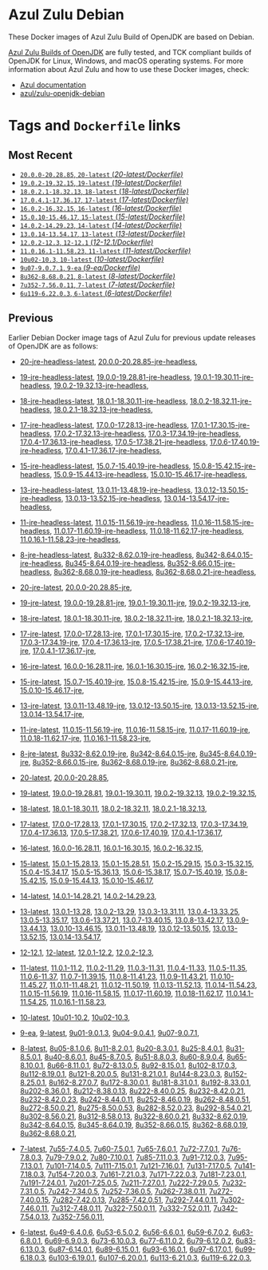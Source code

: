 Azul Zulu Debian
================

These Docker images of Azul Zulu Build of OpenJDK are based on Debian.

[Azul Zulu Builds of OpenJDK][1] are fully tested, and TCK compliant builds of OpenJDK for Linux, Windows, and macOS operating systems.
For more information about Azul Zulu and how to use these Docker images, check:

  * [Azul documentation][2]
  * [azul/zulu-openjdk-debian][3]

Tags and `Dockerfile` links
===========================

Most Recent
-----------


  * [`20.0.0-20.28.85`, `20-latest` (*20-latest/Dockerfile)*][10]
  * [`19.0.2-19.32.15`, `19-latest` (*19-latest/Dockerfile)*][16]
  * [`18.0.2.1-18.32.13`, `18-latest` (*18-latest/Dockerfile)*][29]
  * [`17.0.4.1-17.36.17`, `17-latest` (*17-latest/Dockerfile)*][41]
  * [`16.0.2-16.32.15`, `16-latest` (*16-latest/Dockerfile)*][68]
  * [`15.0.10-15.46.17`, `15-latest` (*15-latest/Dockerfile)*][76]
  * [`14.0.2-14.29.23`, `14-latest` (*14-latest/Dockerfile)*][98]
  * [`13.0.14-13.54.17`, `13-latest` (*13-latest/Dockerfile)*][101]
  * [`12.0.2-12.3`, `12-12.1` (*12-12.1/Dockerfile)*][126]
  * [`11.0.16.1-11.58.23`, `11-latest` (*11-latest/Dockerfile)*][130]
  * [`10u02-10.3`, `10-latest` (*10-latest/Dockerfile)*][163]
  * [`9u07-9.0.7.1`, `9-ea` (*9-ea/Dockerfile)*][166]
  * [`8u362-8.68.0.21`, `8-latest` (*8-latest/Dockerfile)*][171]
  * [`7u352-7.56.0.11`, `7-latest` (*7-latest/Dockerfile)*][230]
  * [`6u119-6.22.0.3`, `6-latest` (*6-latest/Dockerfile)*][268]

Previous
--------

Earlier Debian Docker image tags of Azul Zulu for previous update releases of OpenJDK are as follows:


  * [20-jre-headless-latest][14],
  [20.0.0-20.28.85-jre-headless][15],
  
  * [19-jre-headless-latest][25],
  [19.0.0-19.28.81-jre-headless][26],
  [19.0.1-19.30.11-jre-headless][27],
  [19.0.2-19.32.13-jre-headless][28],
  
  * [18-jre-headless-latest][37],
  [18.0.1-18.30.11-jre-headless][38],
  [18.0.2-18.32.11-jre-headless][39],
  [18.0.2.1-18.32.13-jre-headless][40],
  
  * [17-jre-headless-latest][59],
  [17.0.0-17.28.13-jre-headless][60],
  [17.0.1-17.30.15-jre-headless][61],
  [17.0.2-17.32.13-jre-headless][62],
  [17.0.3-17.34.19-jre-headless][63],
  [17.0.4-17.36.13-jre-headless][64],
  [17.0.5-17.38.21-jre-headless][65],
  [17.0.6-17.40.19-jre-headless][66],
  [17.0.4.1-17.36.17-jre-headless][67],
  
  * [15-jre-headless-latest][93],
  [15.0.7-15.40.19-jre-headless][94],
  [15.0.8-15.42.15-jre-headless][95],
  [15.0.9-15.44.13-jre-headless][96],
  [15.0.10-15.46.17-jre-headless][97],
  
  * [13-jre-headless-latest][121],
  [13.0.11-13.48.19-jre-headless][122],
  [13.0.12-13.50.15-jre-headless][123],
  [13.0.13-13.52.15-jre-headless][124],
  [13.0.14-13.54.17-jre-headless][125],
  
  * [11-jre-headless-latest][156],
  [11.0.15-11.56.19-jre-headless][158],
  [11.0.16-11.58.15-jre-headless][159],
  [11.0.17-11.60.19-jre-headless][160],
  [11.0.18-11.62.17-jre-headless][161],
  [11.0.16.1-11.58.23-jre-headless][162],
  
  * [8-jre-headless-latest][223],
  [8u332-8.62.0.19-jre-headless][224],
  [8u342-8.64.0.15-jre-headless][225],
  [8u345-8.64.0.19-jre-headless][226],
  [8u352-8.66.0.15-jre-headless][227],
  [8u362-8.68.0.19-jre-headless][228],
  [8u362-8.68.0.21-jre-headless][229],
  
  * [20-jre-latest][11],
  [20.0.0-20.28.85-jre][13],
  
  * [19-jre-latest][17],
  [19.0.0-19.28.81-jre][22],
  [19.0.1-19.30.11-jre][23],
  [19.0.2-19.32.13-jre][24],
  
  * [18-jre-latest][30],
  [18.0.1-18.30.11-jre][34],
  [18.0.2-18.32.11-jre][35],
  [18.0.2.1-18.32.13-jre][36],
  
  * [17-jre-latest][42],
  [17.0.0-17.28.13-jre][51],
  [17.0.1-17.30.15-jre][52],
  [17.0.2-17.32.13-jre][53],
  [17.0.3-17.34.19-jre][54],
  [17.0.4-17.36.13-jre][55],
  [17.0.5-17.38.21-jre][56],
  [17.0.6-17.40.19-jre][57],
  [17.0.4.1-17.36.17-jre][58],
  
  * [16-jre-latest][69],
  [16.0.0-16.28.11-jre][73],
  [16.0.1-16.30.15-jre][74],
  [16.0.2-16.32.15-jre][75],
  
  * [15-jre-latest][77],
  [15.0.7-15.40.19-jre][89],
  [15.0.8-15.42.15-jre][90],
  [15.0.9-15.44.13-jre][91],
  [15.0.10-15.46.17-jre][92],
  
  * [13-jre-latest][104],
  [13.0.11-13.48.19-jre][117],
  [13.0.12-13.50.15-jre][118],
  [13.0.13-13.52.15-jre][119],
  [13.0.14-13.54.17-jre][120],
  
  * [11-jre-latest][137],
  [11.0.15-11.56.19-jre][152],
  [11.0.16-11.58.15-jre][153],
  [11.0.17-11.60.19-jre][154],
  [11.0.18-11.62.17-jre][155],
  [11.0.16.1-11.58.23-jre][157],
  
  * [8-jre-latest][172],
  [8u332-8.62.0.19-jre][217],
  [8u342-8.64.0.15-jre][218],
  [8u345-8.64.0.19-jre][219],
  [8u352-8.66.0.15-jre][220],
  [8u362-8.68.0.19-jre][221],
  [8u362-8.68.0.21-jre][222],
  
  * [20-latest][10],
  [20.0.0-20.28.85][12],
  
  * [19-latest][16],
  [19.0.0-19.28.81][18],
  [19.0.1-19.30.11][19],
  [19.0.2-19.32.13][20],
  [19.0.2-19.32.15][21],
  
  * [18-latest][29],
  [18.0.1-18.30.11][31],
  [18.0.2-18.32.11][32],
  [18.0.2.1-18.32.13][33],
  
  * [17-latest][41],
  [17.0.0-17.28.13][43],
  [17.0.1-17.30.15][44],
  [17.0.2-17.32.13][45],
  [17.0.3-17.34.19][46],
  [17.0.4-17.36.13][47],
  [17.0.5-17.38.21][48],
  [17.0.6-17.40.19][49],
  [17.0.4.1-17.36.17][50],
  
  * [16-latest][68],
  [16.0.0-16.28.11][70],
  [16.0.1-16.30.15][71],
  [16.0.2-16.32.15][72],
  
  * [15-latest][76],
  [15.0.1-15.28.13][78],
  [15.0.1-15.28.51][79],
  [15.0.2-15.29.15][80],
  [15.0.3-15.32.15][81],
  [15.0.4-15.34.17][82],
  [15.0.5-15.36.13][83],
  [15.0.6-15.38.17][84],
  [15.0.7-15.40.19][85],
  [15.0.8-15.42.15][86],
  [15.0.9-15.44.13][87],
  [15.0.10-15.46.17][88],
  
  * [14-latest][98],
  [14.0.1-14.28.21][99],
  [14.0.2-14.29.23][100],
  
  * [13-latest][101],
  [13.0.1-13.28][102],
  [13.0.2-13.29][103],
  [13.0.3-13.31.11][105],
  [13.0.4-13.33.25][106],
  [13.0.5-13.35.17][107],
  [13.0.6-13.37.21][108],
  [13.0.7-13.40.15][109],
  [13.0.8-13.42.17][110],
  [13.0.9-13.44.13][111],
  [13.0.10-13.46.15][112],
  [13.0.11-13.48.19][113],
  [13.0.12-13.50.15][114],
  [13.0.13-13.52.15][115],
  [13.0.14-13.54.17][116],
  
  * [12-12.1][126],
  [12-latest][127],
  [12.0.1-12.2][128],
  [12.0.2-12.3][129],
  
  * [11-latest][130],
  [11.0.1-11.2][131],
  [11.0.2-11.29][132],
  [11.0.3-11.31][133],
  [11.0.4-11.33][134],
  [11.0.5-11.35][135],
  [11.0.6-11.37][136],
  [11.0.7-11.39.15][138],
  [11.0.8-11.41.23][139],
  [11.0.9-11.43.21][140],
  [11.0.10-11.45.27][141],
  [11.0.11-11.48.21][142],
  [11.0.12-11.50.19][143],
  [11.0.13-11.52.13][144],
  [11.0.14-11.54.23][145],
  [11.0.15-11.56.19][146],
  [11.0.16-11.58.15][147],
  [11.0.17-11.60.19][148],
  [11.0.18-11.62.17][149],
  [11.0.14.1-11.54.25][150],
  [11.0.16.1-11.58.23][151],
  
  * [10-latest][163],
  [10u01-10.2][164],
  [10u02-10.3][165],
  
  * [9-ea][166],
  [9-latest][167],
  [9u01-9.0.1.3][168],
  [9u04-9.0.4.1][169],
  [9u07-9.0.7.1][170],
  
  * [8-latest][171],
  [8u05-8.1.0.6][173],
  [8u11-8.2.0.1][174],
  [8u20-8.3.0.1][175],
  [8u25-8.4.0.1][176],
  [8u31-8.5.0.1][177],
  [8u40-8.6.0.1][178],
  [8u45-8.7.0.5][179],
  [8u51-8.8.0.3][180],
  [8u60-8.9.0.4][181],
  [8u65-8.10.0.1][182],
  [8u66-8.11.0.1][183],
  [8u72-8.13.0.5][184],
  [8u92-8.15.0.1][185],
  [8u102-8.17.0.3][186],
  [8u112-8.19.0.1][187],
  [8u121-8.20.0.5][188],
  [8u131-8.21.0.1][189],
  [8u144-8.23.0.3][190],
  [8u152-8.25.0.1][191],
  [8u162-8.27.0.7][192],
  [8u172-8.30.0.1][193],
  [8u181-8.31.0.1][194],
  [8u192-8.33.0.1][195],
  [8u202-8.36.0.1][196],
  [8u212-8.38.0.13][197],
  [8u222-8.40.0.25][198],
  [8u232-8.42.0.21][199],
  [8u232-8.42.0.23][200],
  [8u242-8.44.0.11][201],
  [8u252-8.46.0.19][202],
  [8u262-8.48.0.51][203],
  [8u272-8.50.0.21][204],
  [8u275-8.50.0.53][205],
  [8u282-8.52.0.23][206],
  [8u292-8.54.0.21][207],
  [8u302-8.56.0.21][208],
  [8u312-8.58.0.13][209],
  [8u322-8.60.0.21][210],
  [8u332-8.62.0.19][211],
  [8u342-8.64.0.15][212],
  [8u345-8.64.0.19][213],
  [8u352-8.66.0.15][214],
  [8u362-8.68.0.19][215],
  [8u362-8.68.0.21][216],
  
  * [7-latest][230],
  [7u55-7.4.0.5][231],
  [7u60-7.5.0.1][232],
  [7u65-7.6.0.1][233],
  [7u72-7.7.0.1][234],
  [7u76-7.8.0.3][235],
  [7u79-7.9.0.2][236],
  [7u80-7.10.0.1][237],
  [7u85-7.11.0.3][238],
  [7u91-7.12.0.3][239],
  [7u95-7.13.0.1][240],
  [7u101-7.14.0.5][241],
  [7u111-7.15.0.1][242],
  [7u121-7.16.0.1][243],
  [7u131-7.17.0.5][244],
  [7u141-7.18.0.3][245],
  [7u154-7.20.0.3][246],
  [7u161-7.21.0.3][247],
  [7u171-7.22.0.3][248],
  [7u181-7.23.0.1][249],
  [7u191-7.24.0.1][250],
  [7u201-7.25.0.5][251],
  [7u211-7.27.0.1][252],
  [7u222-7.29.0.5][253],
  [7u232-7.31.0.5][254],
  [7u242-7.34.0.5][255],
  [7u252-7.36.0.5][256],
  [7u262-7.38.0.11][257],
  [7u272-7.40.0.15][258],
  [7u282-7.42.0.13][259],
  [7u285-7.42.0.51][260],
  [7u292-7.44.0.11][261],
  [7u302-7.46.0.11][262],
  [7u312-7.48.0.11][263],
  [7u322-7.50.0.11][264],
  [7u332-7.52.0.11][265],
  [7u342-7.54.0.13][266],
  [7u352-7.56.0.11][267],
  
  * [6-latest][268],
  [6u49-6.4.0.6][269],
  [6u53-6.5.0.2][270],
  [6u56-6.6.0.1][271],
  [6u59-6.7.0.2][272],
  [6u63-6.8.0.1][273],
  [6u69-6.9.0.3][274],
  [6u73-6.10.0.3][275],
  [6u77-6.11.0.2][276],
  [6u79-6.12.0.2][277],
  [6u83-6.13.0.3][278],
  [6u87-6.14.0.1][279],
  [6u89-6.15.0.1][280],
  [6u93-6.16.0.1][281],
  [6u97-6.17.0.1][282],
  [6u99-6.18.0.3][283],
  [6u103-6.19.0.1][284],
  [6u107-6.20.0.1][285],
  [6u113-6.21.0.3][286],
  [6u119-6.22.0.3][287],
  


  [1]: https://www.azul.com/products/core/
  [2]: https://docs.azul.com/core/
  [3]: https://hub.docker.com/r/azul/zulu-openjdk-debian


  [14]: https://github.com/zulu-openjdk/zulu-openjdk/blob/master/debian/20-jre-headless-latest/Dockerfile
  [15]: https://github.com/zulu-openjdk/zulu-openjdk/blob/master/debian/20.0.0-20.28.85-jre-headless/Dockerfile
  
  [25]: https://github.com/zulu-openjdk/zulu-openjdk/blob/master/debian/19-jre-headless-latest/Dockerfile
  [26]: https://github.com/zulu-openjdk/zulu-openjdk/blob/master/debian/19.0.0-19.28.81-jre-headless/Dockerfile
  [27]: https://github.com/zulu-openjdk/zulu-openjdk/blob/master/debian/19.0.1-19.30.11-jre-headless/Dockerfile
  [28]: https://github.com/zulu-openjdk/zulu-openjdk/blob/master/debian/19.0.2-19.32.13-jre-headless/Dockerfile
  
  [37]: https://github.com/zulu-openjdk/zulu-openjdk/blob/master/debian/18-jre-headless-latest/Dockerfile
  [38]: https://github.com/zulu-openjdk/zulu-openjdk/blob/master/debian/18.0.1-18.30.11-jre-headless/Dockerfile
  [39]: https://github.com/zulu-openjdk/zulu-openjdk/blob/master/debian/18.0.2-18.32.11-jre-headless/Dockerfile
  [40]: https://github.com/zulu-openjdk/zulu-openjdk/blob/master/debian/18.0.2.1-18.32.13-jre-headless/Dockerfile
  
  [59]: https://github.com/zulu-openjdk/zulu-openjdk/blob/master/debian/17-jre-headless-latest/Dockerfile
  [60]: https://github.com/zulu-openjdk/zulu-openjdk/blob/master/debian/17.0.0-17.28.13-jre-headless/Dockerfile
  [61]: https://github.com/zulu-openjdk/zulu-openjdk/blob/master/debian/17.0.1-17.30.15-jre-headless/Dockerfile
  [62]: https://github.com/zulu-openjdk/zulu-openjdk/blob/master/debian/17.0.2-17.32.13-jre-headless/Dockerfile
  [63]: https://github.com/zulu-openjdk/zulu-openjdk/blob/master/debian/17.0.3-17.34.19-jre-headless/Dockerfile
  [64]: https://github.com/zulu-openjdk/zulu-openjdk/blob/master/debian/17.0.4-17.36.13-jre-headless/Dockerfile
  [65]: https://github.com/zulu-openjdk/zulu-openjdk/blob/master/debian/17.0.5-17.38.21-jre-headless/Dockerfile
  [66]: https://github.com/zulu-openjdk/zulu-openjdk/blob/master/debian/17.0.6-17.40.19-jre-headless/Dockerfile
  [67]: https://github.com/zulu-openjdk/zulu-openjdk/blob/master/debian/17.0.4.1-17.36.17-jre-headless/Dockerfile
  
  [93]: https://github.com/zulu-openjdk/zulu-openjdk/blob/master/debian/15-jre-headless-latest/Dockerfile
  [94]: https://github.com/zulu-openjdk/zulu-openjdk/blob/master/debian/15.0.7-15.40.19-jre-headless/Dockerfile
  [95]: https://github.com/zulu-openjdk/zulu-openjdk/blob/master/debian/15.0.8-15.42.15-jre-headless/Dockerfile
  [96]: https://github.com/zulu-openjdk/zulu-openjdk/blob/master/debian/15.0.9-15.44.13-jre-headless/Dockerfile
  [97]: https://github.com/zulu-openjdk/zulu-openjdk/blob/master/debian/15.0.10-15.46.17-jre-headless/Dockerfile
  
  [121]: https://github.com/zulu-openjdk/zulu-openjdk/blob/master/debian/13-jre-headless-latest/Dockerfile
  [122]: https://github.com/zulu-openjdk/zulu-openjdk/blob/master/debian/13.0.11-13.48.19-jre-headless/Dockerfile
  [123]: https://github.com/zulu-openjdk/zulu-openjdk/blob/master/debian/13.0.12-13.50.15-jre-headless/Dockerfile
  [124]: https://github.com/zulu-openjdk/zulu-openjdk/blob/master/debian/13.0.13-13.52.15-jre-headless/Dockerfile
  [125]: https://github.com/zulu-openjdk/zulu-openjdk/blob/master/debian/13.0.14-13.54.17-jre-headless/Dockerfile
  
  [156]: https://github.com/zulu-openjdk/zulu-openjdk/blob/master/debian/11-jre-headless-latest/Dockerfile
  [158]: https://github.com/zulu-openjdk/zulu-openjdk/blob/master/debian/11.0.15-11.56.19-jre-headless/Dockerfile
  [159]: https://github.com/zulu-openjdk/zulu-openjdk/blob/master/debian/11.0.16-11.58.15-jre-headless/Dockerfile
  [160]: https://github.com/zulu-openjdk/zulu-openjdk/blob/master/debian/11.0.17-11.60.19-jre-headless/Dockerfile
  [161]: https://github.com/zulu-openjdk/zulu-openjdk/blob/master/debian/11.0.18-11.62.17-jre-headless/Dockerfile
  [162]: https://github.com/zulu-openjdk/zulu-openjdk/blob/master/debian/11.0.16.1-11.58.23-jre-headless/Dockerfile
  
  [223]: https://github.com/zulu-openjdk/zulu-openjdk/blob/master/debian/8-jre-headless-latest/Dockerfile
  [224]: https://github.com/zulu-openjdk/zulu-openjdk/blob/master/debian/8u332-8.62.0.19-jre-headless/Dockerfile
  [225]: https://github.com/zulu-openjdk/zulu-openjdk/blob/master/debian/8u342-8.64.0.15-jre-headless/Dockerfile
  [226]: https://github.com/zulu-openjdk/zulu-openjdk/blob/master/debian/8u345-8.64.0.19-jre-headless/Dockerfile
  [227]: https://github.com/zulu-openjdk/zulu-openjdk/blob/master/debian/8u352-8.66.0.15-jre-headless/Dockerfile
  [228]: https://github.com/zulu-openjdk/zulu-openjdk/blob/master/debian/8u362-8.68.0.19-jre-headless/Dockerfile
  [229]: https://github.com/zulu-openjdk/zulu-openjdk/blob/master/debian/8u362-8.68.0.21-jre-headless/Dockerfile
  
  [11]: https://github.com/zulu-openjdk/zulu-openjdk/blob/master/debian/20-jre-latest/Dockerfile
  [13]: https://github.com/zulu-openjdk/zulu-openjdk/blob/master/debian/20.0.0-20.28.85-jre/Dockerfile
  
  [17]: https://github.com/zulu-openjdk/zulu-openjdk/blob/master/debian/19-jre-latest/Dockerfile
  [22]: https://github.com/zulu-openjdk/zulu-openjdk/blob/master/debian/19.0.0-19.28.81-jre/Dockerfile
  [23]: https://github.com/zulu-openjdk/zulu-openjdk/blob/master/debian/19.0.1-19.30.11-jre/Dockerfile
  [24]: https://github.com/zulu-openjdk/zulu-openjdk/blob/master/debian/19.0.2-19.32.13-jre/Dockerfile
  
  [30]: https://github.com/zulu-openjdk/zulu-openjdk/blob/master/debian/18-jre-latest/Dockerfile
  [34]: https://github.com/zulu-openjdk/zulu-openjdk/blob/master/debian/18.0.1-18.30.11-jre/Dockerfile
  [35]: https://github.com/zulu-openjdk/zulu-openjdk/blob/master/debian/18.0.2-18.32.11-jre/Dockerfile
  [36]: https://github.com/zulu-openjdk/zulu-openjdk/blob/master/debian/18.0.2.1-18.32.13-jre/Dockerfile
  
  [42]: https://github.com/zulu-openjdk/zulu-openjdk/blob/master/debian/17-jre-latest/Dockerfile
  [51]: https://github.com/zulu-openjdk/zulu-openjdk/blob/master/debian/17.0.0-17.28.13-jre/Dockerfile
  [52]: https://github.com/zulu-openjdk/zulu-openjdk/blob/master/debian/17.0.1-17.30.15-jre/Dockerfile
  [53]: https://github.com/zulu-openjdk/zulu-openjdk/blob/master/debian/17.0.2-17.32.13-jre/Dockerfile
  [54]: https://github.com/zulu-openjdk/zulu-openjdk/blob/master/debian/17.0.3-17.34.19-jre/Dockerfile
  [55]: https://github.com/zulu-openjdk/zulu-openjdk/blob/master/debian/17.0.4-17.36.13-jre/Dockerfile
  [56]: https://github.com/zulu-openjdk/zulu-openjdk/blob/master/debian/17.0.5-17.38.21-jre/Dockerfile
  [57]: https://github.com/zulu-openjdk/zulu-openjdk/blob/master/debian/17.0.6-17.40.19-jre/Dockerfile
  [58]: https://github.com/zulu-openjdk/zulu-openjdk/blob/master/debian/17.0.4.1-17.36.17-jre/Dockerfile
  
  [69]: https://github.com/zulu-openjdk/zulu-openjdk/blob/master/debian/16-jre-latest/Dockerfile
  [73]: https://github.com/zulu-openjdk/zulu-openjdk/blob/master/debian/16.0.0-16.28.11-jre/Dockerfile
  [74]: https://github.com/zulu-openjdk/zulu-openjdk/blob/master/debian/16.0.1-16.30.15-jre/Dockerfile
  [75]: https://github.com/zulu-openjdk/zulu-openjdk/blob/master/debian/16.0.2-16.32.15-jre/Dockerfile
  
  [77]: https://github.com/zulu-openjdk/zulu-openjdk/blob/master/debian/15-jre-latest/Dockerfile
  [89]: https://github.com/zulu-openjdk/zulu-openjdk/blob/master/debian/15.0.7-15.40.19-jre/Dockerfile
  [90]: https://github.com/zulu-openjdk/zulu-openjdk/blob/master/debian/15.0.8-15.42.15-jre/Dockerfile
  [91]: https://github.com/zulu-openjdk/zulu-openjdk/blob/master/debian/15.0.9-15.44.13-jre/Dockerfile
  [92]: https://github.com/zulu-openjdk/zulu-openjdk/blob/master/debian/15.0.10-15.46.17-jre/Dockerfile
  
  [104]: https://github.com/zulu-openjdk/zulu-openjdk/blob/master/debian/13-jre-latest/Dockerfile
  [117]: https://github.com/zulu-openjdk/zulu-openjdk/blob/master/debian/13.0.11-13.48.19-jre/Dockerfile
  [118]: https://github.com/zulu-openjdk/zulu-openjdk/blob/master/debian/13.0.12-13.50.15-jre/Dockerfile
  [119]: https://github.com/zulu-openjdk/zulu-openjdk/blob/master/debian/13.0.13-13.52.15-jre/Dockerfile
  [120]: https://github.com/zulu-openjdk/zulu-openjdk/blob/master/debian/13.0.14-13.54.17-jre/Dockerfile
  
  [137]: https://github.com/zulu-openjdk/zulu-openjdk/blob/master/debian/11-jre-latest/Dockerfile
  [152]: https://github.com/zulu-openjdk/zulu-openjdk/blob/master/debian/11.0.15-11.56.19-jre/Dockerfile
  [153]: https://github.com/zulu-openjdk/zulu-openjdk/blob/master/debian/11.0.16-11.58.15-jre/Dockerfile
  [154]: https://github.com/zulu-openjdk/zulu-openjdk/blob/master/debian/11.0.17-11.60.19-jre/Dockerfile
  [155]: https://github.com/zulu-openjdk/zulu-openjdk/blob/master/debian/11.0.18-11.62.17-jre/Dockerfile
  [157]: https://github.com/zulu-openjdk/zulu-openjdk/blob/master/debian/11.0.16.1-11.58.23-jre/Dockerfile
  
  [172]: https://github.com/zulu-openjdk/zulu-openjdk/blob/master/debian/8-jre-latest/Dockerfile
  [217]: https://github.com/zulu-openjdk/zulu-openjdk/blob/master/debian/8u332-8.62.0.19-jre/Dockerfile
  [218]: https://github.com/zulu-openjdk/zulu-openjdk/blob/master/debian/8u342-8.64.0.15-jre/Dockerfile
  [219]: https://github.com/zulu-openjdk/zulu-openjdk/blob/master/debian/8u345-8.64.0.19-jre/Dockerfile
  [220]: https://github.com/zulu-openjdk/zulu-openjdk/blob/master/debian/8u352-8.66.0.15-jre/Dockerfile
  [221]: https://github.com/zulu-openjdk/zulu-openjdk/blob/master/debian/8u362-8.68.0.19-jre/Dockerfile
  [222]: https://github.com/zulu-openjdk/zulu-openjdk/blob/master/debian/8u362-8.68.0.21-jre/Dockerfile
  
  [10]: https://github.com/zulu-openjdk/zulu-openjdk/blob/master/debian/20-latest/Dockerfile
  [12]: https://github.com/zulu-openjdk/zulu-openjdk/blob/master/debian/20.0.0-20.28.85/Dockerfile
  
  [16]: https://github.com/zulu-openjdk/zulu-openjdk/blob/master/debian/19-latest/Dockerfile
  [18]: https://github.com/zulu-openjdk/zulu-openjdk/blob/master/debian/19.0.0-19.28.81/Dockerfile
  [19]: https://github.com/zulu-openjdk/zulu-openjdk/blob/master/debian/19.0.1-19.30.11/Dockerfile
  [20]: https://github.com/zulu-openjdk/zulu-openjdk/blob/master/debian/19.0.2-19.32.13/Dockerfile
  [21]: https://github.com/zulu-openjdk/zulu-openjdk/blob/master/debian/19.0.2-19.32.15/Dockerfile
  
  [29]: https://github.com/zulu-openjdk/zulu-openjdk/blob/master/debian/18-latest/Dockerfile
  [31]: https://github.com/zulu-openjdk/zulu-openjdk/blob/master/debian/18.0.1-18.30.11/Dockerfile
  [32]: https://github.com/zulu-openjdk/zulu-openjdk/blob/master/debian/18.0.2-18.32.11/Dockerfile
  [33]: https://github.com/zulu-openjdk/zulu-openjdk/blob/master/debian/18.0.2.1-18.32.13/Dockerfile
  
  [41]: https://github.com/zulu-openjdk/zulu-openjdk/blob/master/debian/17-latest/Dockerfile
  [43]: https://github.com/zulu-openjdk/zulu-openjdk/blob/master/debian/17.0.0-17.28.13/Dockerfile
  [44]: https://github.com/zulu-openjdk/zulu-openjdk/blob/master/debian/17.0.1-17.30.15/Dockerfile
  [45]: https://github.com/zulu-openjdk/zulu-openjdk/blob/master/debian/17.0.2-17.32.13/Dockerfile
  [46]: https://github.com/zulu-openjdk/zulu-openjdk/blob/master/debian/17.0.3-17.34.19/Dockerfile
  [47]: https://github.com/zulu-openjdk/zulu-openjdk/blob/master/debian/17.0.4-17.36.13/Dockerfile
  [48]: https://github.com/zulu-openjdk/zulu-openjdk/blob/master/debian/17.0.5-17.38.21/Dockerfile
  [49]: https://github.com/zulu-openjdk/zulu-openjdk/blob/master/debian/17.0.6-17.40.19/Dockerfile
  [50]: https://github.com/zulu-openjdk/zulu-openjdk/blob/master/debian/17.0.4.1-17.36.17/Dockerfile
  
  [68]: https://github.com/zulu-openjdk/zulu-openjdk/blob/master/debian/16-latest/Dockerfile
  [70]: https://github.com/zulu-openjdk/zulu-openjdk/blob/master/debian/16.0.0-16.28.11/Dockerfile
  [71]: https://github.com/zulu-openjdk/zulu-openjdk/blob/master/debian/16.0.1-16.30.15/Dockerfile
  [72]: https://github.com/zulu-openjdk/zulu-openjdk/blob/master/debian/16.0.2-16.32.15/Dockerfile
  
  [76]: https://github.com/zulu-openjdk/zulu-openjdk/blob/master/debian/15-latest/Dockerfile
  [78]: https://github.com/zulu-openjdk/zulu-openjdk/blob/master/debian/15.0.1-15.28.13/Dockerfile
  [79]: https://github.com/zulu-openjdk/zulu-openjdk/blob/master/debian/15.0.1-15.28.51/Dockerfile
  [80]: https://github.com/zulu-openjdk/zulu-openjdk/blob/master/debian/15.0.2-15.29.15/Dockerfile
  [81]: https://github.com/zulu-openjdk/zulu-openjdk/blob/master/debian/15.0.3-15.32.15/Dockerfile
  [82]: https://github.com/zulu-openjdk/zulu-openjdk/blob/master/debian/15.0.4-15.34.17/Dockerfile
  [83]: https://github.com/zulu-openjdk/zulu-openjdk/blob/master/debian/15.0.5-15.36.13/Dockerfile
  [84]: https://github.com/zulu-openjdk/zulu-openjdk/blob/master/debian/15.0.6-15.38.17/Dockerfile
  [85]: https://github.com/zulu-openjdk/zulu-openjdk/blob/master/debian/15.0.7-15.40.19/Dockerfile
  [86]: https://github.com/zulu-openjdk/zulu-openjdk/blob/master/debian/15.0.8-15.42.15/Dockerfile
  [87]: https://github.com/zulu-openjdk/zulu-openjdk/blob/master/debian/15.0.9-15.44.13/Dockerfile
  [88]: https://github.com/zulu-openjdk/zulu-openjdk/blob/master/debian/15.0.10-15.46.17/Dockerfile
  
  [98]: https://github.com/zulu-openjdk/zulu-openjdk/blob/master/debian/14-latest/Dockerfile
  [99]: https://github.com/zulu-openjdk/zulu-openjdk/blob/master/debian/14.0.1-14.28.21/Dockerfile
  [100]: https://github.com/zulu-openjdk/zulu-openjdk/blob/master/debian/14.0.2-14.29.23/Dockerfile
  
  [101]: https://github.com/zulu-openjdk/zulu-openjdk/blob/master/debian/13-latest/Dockerfile
  [102]: https://github.com/zulu-openjdk/zulu-openjdk/blob/master/debian/13.0.1-13.28/Dockerfile
  [103]: https://github.com/zulu-openjdk/zulu-openjdk/blob/master/debian/13.0.2-13.29/Dockerfile
  [105]: https://github.com/zulu-openjdk/zulu-openjdk/blob/master/debian/13.0.3-13.31.11/Dockerfile
  [106]: https://github.com/zulu-openjdk/zulu-openjdk/blob/master/debian/13.0.4-13.33.25/Dockerfile
  [107]: https://github.com/zulu-openjdk/zulu-openjdk/blob/master/debian/13.0.5-13.35.17/Dockerfile
  [108]: https://github.com/zulu-openjdk/zulu-openjdk/blob/master/debian/13.0.6-13.37.21/Dockerfile
  [109]: https://github.com/zulu-openjdk/zulu-openjdk/blob/master/debian/13.0.7-13.40.15/Dockerfile
  [110]: https://github.com/zulu-openjdk/zulu-openjdk/blob/master/debian/13.0.8-13.42.17/Dockerfile
  [111]: https://github.com/zulu-openjdk/zulu-openjdk/blob/master/debian/13.0.9-13.44.13/Dockerfile
  [112]: https://github.com/zulu-openjdk/zulu-openjdk/blob/master/debian/13.0.10-13.46.15/Dockerfile
  [113]: https://github.com/zulu-openjdk/zulu-openjdk/blob/master/debian/13.0.11-13.48.19/Dockerfile
  [114]: https://github.com/zulu-openjdk/zulu-openjdk/blob/master/debian/13.0.12-13.50.15/Dockerfile
  [115]: https://github.com/zulu-openjdk/zulu-openjdk/blob/master/debian/13.0.13-13.52.15/Dockerfile
  [116]: https://github.com/zulu-openjdk/zulu-openjdk/blob/master/debian/13.0.14-13.54.17/Dockerfile
  
  [126]: https://github.com/zulu-openjdk/zulu-openjdk/blob/master/debian/12-12.1/Dockerfile
  [127]: https://github.com/zulu-openjdk/zulu-openjdk/blob/master/debian/12-latest/Dockerfile
  [128]: https://github.com/zulu-openjdk/zulu-openjdk/blob/master/debian/12.0.1-12.2/Dockerfile
  [129]: https://github.com/zulu-openjdk/zulu-openjdk/blob/master/debian/12.0.2-12.3/Dockerfile
  
  [130]: https://github.com/zulu-openjdk/zulu-openjdk/blob/master/debian/11-latest/Dockerfile
  [131]: https://github.com/zulu-openjdk/zulu-openjdk/blob/master/debian/11.0.1-11.2/Dockerfile
  [132]: https://github.com/zulu-openjdk/zulu-openjdk/blob/master/debian/11.0.2-11.29/Dockerfile
  [133]: https://github.com/zulu-openjdk/zulu-openjdk/blob/master/debian/11.0.3-11.31/Dockerfile
  [134]: https://github.com/zulu-openjdk/zulu-openjdk/blob/master/debian/11.0.4-11.33/Dockerfile
  [135]: https://github.com/zulu-openjdk/zulu-openjdk/blob/master/debian/11.0.5-11.35/Dockerfile
  [136]: https://github.com/zulu-openjdk/zulu-openjdk/blob/master/debian/11.0.6-11.37/Dockerfile
  [138]: https://github.com/zulu-openjdk/zulu-openjdk/blob/master/debian/11.0.7-11.39.15/Dockerfile
  [139]: https://github.com/zulu-openjdk/zulu-openjdk/blob/master/debian/11.0.8-11.41.23/Dockerfile
  [140]: https://github.com/zulu-openjdk/zulu-openjdk/blob/master/debian/11.0.9-11.43.21/Dockerfile
  [141]: https://github.com/zulu-openjdk/zulu-openjdk/blob/master/debian/11.0.10-11.45.27/Dockerfile
  [142]: https://github.com/zulu-openjdk/zulu-openjdk/blob/master/debian/11.0.11-11.48.21/Dockerfile
  [143]: https://github.com/zulu-openjdk/zulu-openjdk/blob/master/debian/11.0.12-11.50.19/Dockerfile
  [144]: https://github.com/zulu-openjdk/zulu-openjdk/blob/master/debian/11.0.13-11.52.13/Dockerfile
  [145]: https://github.com/zulu-openjdk/zulu-openjdk/blob/master/debian/11.0.14-11.54.23/Dockerfile
  [146]: https://github.com/zulu-openjdk/zulu-openjdk/blob/master/debian/11.0.15-11.56.19/Dockerfile
  [147]: https://github.com/zulu-openjdk/zulu-openjdk/blob/master/debian/11.0.16-11.58.15/Dockerfile
  [148]: https://github.com/zulu-openjdk/zulu-openjdk/blob/master/debian/11.0.17-11.60.19/Dockerfile
  [149]: https://github.com/zulu-openjdk/zulu-openjdk/blob/master/debian/11.0.18-11.62.17/Dockerfile
  [150]: https://github.com/zulu-openjdk/zulu-openjdk/blob/master/debian/11.0.14.1-11.54.25/Dockerfile
  [151]: https://github.com/zulu-openjdk/zulu-openjdk/blob/master/debian/11.0.16.1-11.58.23/Dockerfile
  
  [163]: https://github.com/zulu-openjdk/zulu-openjdk/blob/master/debian/10-latest/Dockerfile
  [164]: https://github.com/zulu-openjdk/zulu-openjdk/blob/master/debian/10u01-10.2/Dockerfile
  [165]: https://github.com/zulu-openjdk/zulu-openjdk/blob/master/debian/10u02-10.3/Dockerfile
  
  [166]: https://github.com/zulu-openjdk/zulu-openjdk/blob/master/debian/9-ea/Dockerfile
  [167]: https://github.com/zulu-openjdk/zulu-openjdk/blob/master/debian/9-latest/Dockerfile
  [168]: https://github.com/zulu-openjdk/zulu-openjdk/blob/master/debian/9u01-9.0.1.3/Dockerfile
  [169]: https://github.com/zulu-openjdk/zulu-openjdk/blob/master/debian/9u04-9.0.4.1/Dockerfile
  [170]: https://github.com/zulu-openjdk/zulu-openjdk/blob/master/debian/9u07-9.0.7.1/Dockerfile
  
  [171]: https://github.com/zulu-openjdk/zulu-openjdk/blob/master/debian/8-latest/Dockerfile
  [173]: https://github.com/zulu-openjdk/zulu-openjdk/blob/master/debian/8u05-8.1.0.6/Dockerfile
  [174]: https://github.com/zulu-openjdk/zulu-openjdk/blob/master/debian/8u11-8.2.0.1/Dockerfile
  [175]: https://github.com/zulu-openjdk/zulu-openjdk/blob/master/debian/8u20-8.3.0.1/Dockerfile
  [176]: https://github.com/zulu-openjdk/zulu-openjdk/blob/master/debian/8u25-8.4.0.1/Dockerfile
  [177]: https://github.com/zulu-openjdk/zulu-openjdk/blob/master/debian/8u31-8.5.0.1/Dockerfile
  [178]: https://github.com/zulu-openjdk/zulu-openjdk/blob/master/debian/8u40-8.6.0.1/Dockerfile
  [179]: https://github.com/zulu-openjdk/zulu-openjdk/blob/master/debian/8u45-8.7.0.5/Dockerfile
  [180]: https://github.com/zulu-openjdk/zulu-openjdk/blob/master/debian/8u51-8.8.0.3/Dockerfile
  [181]: https://github.com/zulu-openjdk/zulu-openjdk/blob/master/debian/8u60-8.9.0.4/Dockerfile
  [182]: https://github.com/zulu-openjdk/zulu-openjdk/blob/master/debian/8u65-8.10.0.1/Dockerfile
  [183]: https://github.com/zulu-openjdk/zulu-openjdk/blob/master/debian/8u66-8.11.0.1/Dockerfile
  [184]: https://github.com/zulu-openjdk/zulu-openjdk/blob/master/debian/8u72-8.13.0.5/Dockerfile
  [185]: https://github.com/zulu-openjdk/zulu-openjdk/blob/master/debian/8u92-8.15.0.1/Dockerfile
  [186]: https://github.com/zulu-openjdk/zulu-openjdk/blob/master/debian/8u102-8.17.0.3/Dockerfile
  [187]: https://github.com/zulu-openjdk/zulu-openjdk/blob/master/debian/8u112-8.19.0.1/Dockerfile
  [188]: https://github.com/zulu-openjdk/zulu-openjdk/blob/master/debian/8u121-8.20.0.5/Dockerfile
  [189]: https://github.com/zulu-openjdk/zulu-openjdk/blob/master/debian/8u131-8.21.0.1/Dockerfile
  [190]: https://github.com/zulu-openjdk/zulu-openjdk/blob/master/debian/8u144-8.23.0.3/Dockerfile
  [191]: https://github.com/zulu-openjdk/zulu-openjdk/blob/master/debian/8u152-8.25.0.1/Dockerfile
  [192]: https://github.com/zulu-openjdk/zulu-openjdk/blob/master/debian/8u162-8.27.0.7/Dockerfile
  [193]: https://github.com/zulu-openjdk/zulu-openjdk/blob/master/debian/8u172-8.30.0.1/Dockerfile
  [194]: https://github.com/zulu-openjdk/zulu-openjdk/blob/master/debian/8u181-8.31.0.1/Dockerfile
  [195]: https://github.com/zulu-openjdk/zulu-openjdk/blob/master/debian/8u192-8.33.0.1/Dockerfile
  [196]: https://github.com/zulu-openjdk/zulu-openjdk/blob/master/debian/8u202-8.36.0.1/Dockerfile
  [197]: https://github.com/zulu-openjdk/zulu-openjdk/blob/master/debian/8u212-8.38.0.13/Dockerfile
  [198]: https://github.com/zulu-openjdk/zulu-openjdk/blob/master/debian/8u222-8.40.0.25/Dockerfile
  [199]: https://github.com/zulu-openjdk/zulu-openjdk/blob/master/debian/8u232-8.42.0.21/Dockerfile
  [200]: https://github.com/zulu-openjdk/zulu-openjdk/blob/master/debian/8u232-8.42.0.23/Dockerfile
  [201]: https://github.com/zulu-openjdk/zulu-openjdk/blob/master/debian/8u242-8.44.0.11/Dockerfile
  [202]: https://github.com/zulu-openjdk/zulu-openjdk/blob/master/debian/8u252-8.46.0.19/Dockerfile
  [203]: https://github.com/zulu-openjdk/zulu-openjdk/blob/master/debian/8u262-8.48.0.51/Dockerfile
  [204]: https://github.com/zulu-openjdk/zulu-openjdk/blob/master/debian/8u272-8.50.0.21/Dockerfile
  [205]: https://github.com/zulu-openjdk/zulu-openjdk/blob/master/debian/8u275-8.50.0.53/Dockerfile
  [206]: https://github.com/zulu-openjdk/zulu-openjdk/blob/master/debian/8u282-8.52.0.23/Dockerfile
  [207]: https://github.com/zulu-openjdk/zulu-openjdk/blob/master/debian/8u292-8.54.0.21/Dockerfile
  [208]: https://github.com/zulu-openjdk/zulu-openjdk/blob/master/debian/8u302-8.56.0.21/Dockerfile
  [209]: https://github.com/zulu-openjdk/zulu-openjdk/blob/master/debian/8u312-8.58.0.13/Dockerfile
  [210]: https://github.com/zulu-openjdk/zulu-openjdk/blob/master/debian/8u322-8.60.0.21/Dockerfile
  [211]: https://github.com/zulu-openjdk/zulu-openjdk/blob/master/debian/8u332-8.62.0.19/Dockerfile
  [212]: https://github.com/zulu-openjdk/zulu-openjdk/blob/master/debian/8u342-8.64.0.15/Dockerfile
  [213]: https://github.com/zulu-openjdk/zulu-openjdk/blob/master/debian/8u345-8.64.0.19/Dockerfile
  [214]: https://github.com/zulu-openjdk/zulu-openjdk/blob/master/debian/8u352-8.66.0.15/Dockerfile
  [215]: https://github.com/zulu-openjdk/zulu-openjdk/blob/master/debian/8u362-8.68.0.19/Dockerfile
  [216]: https://github.com/zulu-openjdk/zulu-openjdk/blob/master/debian/8u362-8.68.0.21/Dockerfile
  
  [230]: https://github.com/zulu-openjdk/zulu-openjdk/blob/master/debian/7-latest/Dockerfile
  [231]: https://github.com/zulu-openjdk/zulu-openjdk/blob/master/debian/7u55-7.4.0.5/Dockerfile
  [232]: https://github.com/zulu-openjdk/zulu-openjdk/blob/master/debian/7u60-7.5.0.1/Dockerfile
  [233]: https://github.com/zulu-openjdk/zulu-openjdk/blob/master/debian/7u65-7.6.0.1/Dockerfile
  [234]: https://github.com/zulu-openjdk/zulu-openjdk/blob/master/debian/7u72-7.7.0.1/Dockerfile
  [235]: https://github.com/zulu-openjdk/zulu-openjdk/blob/master/debian/7u76-7.8.0.3/Dockerfile
  [236]: https://github.com/zulu-openjdk/zulu-openjdk/blob/master/debian/7u79-7.9.0.2/Dockerfile
  [237]: https://github.com/zulu-openjdk/zulu-openjdk/blob/master/debian/7u80-7.10.0.1/Dockerfile
  [238]: https://github.com/zulu-openjdk/zulu-openjdk/blob/master/debian/7u85-7.11.0.3/Dockerfile
  [239]: https://github.com/zulu-openjdk/zulu-openjdk/blob/master/debian/7u91-7.12.0.3/Dockerfile
  [240]: https://github.com/zulu-openjdk/zulu-openjdk/blob/master/debian/7u95-7.13.0.1/Dockerfile
  [241]: https://github.com/zulu-openjdk/zulu-openjdk/blob/master/debian/7u101-7.14.0.5/Dockerfile
  [242]: https://github.com/zulu-openjdk/zulu-openjdk/blob/master/debian/7u111-7.15.0.1/Dockerfile
  [243]: https://github.com/zulu-openjdk/zulu-openjdk/blob/master/debian/7u121-7.16.0.1/Dockerfile
  [244]: https://github.com/zulu-openjdk/zulu-openjdk/blob/master/debian/7u131-7.17.0.5/Dockerfile
  [245]: https://github.com/zulu-openjdk/zulu-openjdk/blob/master/debian/7u141-7.18.0.3/Dockerfile
  [246]: https://github.com/zulu-openjdk/zulu-openjdk/blob/master/debian/7u154-7.20.0.3/Dockerfile
  [247]: https://github.com/zulu-openjdk/zulu-openjdk/blob/master/debian/7u161-7.21.0.3/Dockerfile
  [248]: https://github.com/zulu-openjdk/zulu-openjdk/blob/master/debian/7u171-7.22.0.3/Dockerfile
  [249]: https://github.com/zulu-openjdk/zulu-openjdk/blob/master/debian/7u181-7.23.0.1/Dockerfile
  [250]: https://github.com/zulu-openjdk/zulu-openjdk/blob/master/debian/7u191-7.24.0.1/Dockerfile
  [251]: https://github.com/zulu-openjdk/zulu-openjdk/blob/master/debian/7u201-7.25.0.5/Dockerfile
  [252]: https://github.com/zulu-openjdk/zulu-openjdk/blob/master/debian/7u211-7.27.0.1/Dockerfile
  [253]: https://github.com/zulu-openjdk/zulu-openjdk/blob/master/debian/7u222-7.29.0.5/Dockerfile
  [254]: https://github.com/zulu-openjdk/zulu-openjdk/blob/master/debian/7u232-7.31.0.5/Dockerfile
  [255]: https://github.com/zulu-openjdk/zulu-openjdk/blob/master/debian/7u242-7.34.0.5/Dockerfile
  [256]: https://github.com/zulu-openjdk/zulu-openjdk/blob/master/debian/7u252-7.36.0.5/Dockerfile
  [257]: https://github.com/zulu-openjdk/zulu-openjdk/blob/master/debian/7u262-7.38.0.11/Dockerfile
  [258]: https://github.com/zulu-openjdk/zulu-openjdk/blob/master/debian/7u272-7.40.0.15/Dockerfile
  [259]: https://github.com/zulu-openjdk/zulu-openjdk/blob/master/debian/7u282-7.42.0.13/Dockerfile
  [260]: https://github.com/zulu-openjdk/zulu-openjdk/blob/master/debian/7u285-7.42.0.51/Dockerfile
  [261]: https://github.com/zulu-openjdk/zulu-openjdk/blob/master/debian/7u292-7.44.0.11/Dockerfile
  [262]: https://github.com/zulu-openjdk/zulu-openjdk/blob/master/debian/7u302-7.46.0.11/Dockerfile
  [263]: https://github.com/zulu-openjdk/zulu-openjdk/blob/master/debian/7u312-7.48.0.11/Dockerfile
  [264]: https://github.com/zulu-openjdk/zulu-openjdk/blob/master/debian/7u322-7.50.0.11/Dockerfile
  [265]: https://github.com/zulu-openjdk/zulu-openjdk/blob/master/debian/7u332-7.52.0.11/Dockerfile
  [266]: https://github.com/zulu-openjdk/zulu-openjdk/blob/master/debian/7u342-7.54.0.13/Dockerfile
  [267]: https://github.com/zulu-openjdk/zulu-openjdk/blob/master/debian/7u352-7.56.0.11/Dockerfile
  
  [268]: https://github.com/zulu-openjdk/zulu-openjdk/blob/master/debian/6-latest/Dockerfile
  [269]: https://github.com/zulu-openjdk/zulu-openjdk/blob/master/debian/6u49-6.4.0.6/Dockerfile
  [270]: https://github.com/zulu-openjdk/zulu-openjdk/blob/master/debian/6u53-6.5.0.2/Dockerfile
  [271]: https://github.com/zulu-openjdk/zulu-openjdk/blob/master/debian/6u56-6.6.0.1/Dockerfile
  [272]: https://github.com/zulu-openjdk/zulu-openjdk/blob/master/debian/6u59-6.7.0.2/Dockerfile
  [273]: https://github.com/zulu-openjdk/zulu-openjdk/blob/master/debian/6u63-6.8.0.1/Dockerfile
  [274]: https://github.com/zulu-openjdk/zulu-openjdk/blob/master/debian/6u69-6.9.0.3/Dockerfile
  [275]: https://github.com/zulu-openjdk/zulu-openjdk/blob/master/debian/6u73-6.10.0.3/Dockerfile
  [276]: https://github.com/zulu-openjdk/zulu-openjdk/blob/master/debian/6u77-6.11.0.2/Dockerfile
  [277]: https://github.com/zulu-openjdk/zulu-openjdk/blob/master/debian/6u79-6.12.0.2/Dockerfile
  [278]: https://github.com/zulu-openjdk/zulu-openjdk/blob/master/debian/6u83-6.13.0.3/Dockerfile
  [279]: https://github.com/zulu-openjdk/zulu-openjdk/blob/master/debian/6u87-6.14.0.1/Dockerfile
  [280]: https://github.com/zulu-openjdk/zulu-openjdk/blob/master/debian/6u89-6.15.0.1/Dockerfile
  [281]: https://github.com/zulu-openjdk/zulu-openjdk/blob/master/debian/6u93-6.16.0.1/Dockerfile
  [282]: https://github.com/zulu-openjdk/zulu-openjdk/blob/master/debian/6u97-6.17.0.1/Dockerfile
  [283]: https://github.com/zulu-openjdk/zulu-openjdk/blob/master/debian/6u99-6.18.0.3/Dockerfile
  [284]: https://github.com/zulu-openjdk/zulu-openjdk/blob/master/debian/6u103-6.19.0.1/Dockerfile
  [285]: https://github.com/zulu-openjdk/zulu-openjdk/blob/master/debian/6u107-6.20.0.1/Dockerfile
  [286]: https://github.com/zulu-openjdk/zulu-openjdk/blob/master/debian/6u113-6.21.0.3/Dockerfile
  [287]: https://github.com/zulu-openjdk/zulu-openjdk/blob/master/debian/6u119-6.22.0.3/Dockerfile
  